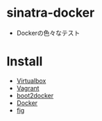 sinatra-docker
==============

* Dockerの色々なテスト

# Install
 * [Virtualbox](https://www.virtualbox.org/wiki/Downloads)
 * [Vagrant](https://www.vagrantup.com/downloads.html$)
 * [boot2docker](http://boot2docker.io/)
 * [Docker](https://docs.docker.com/installation/#installation)
 * [fig](http://www.fig.sh/)


